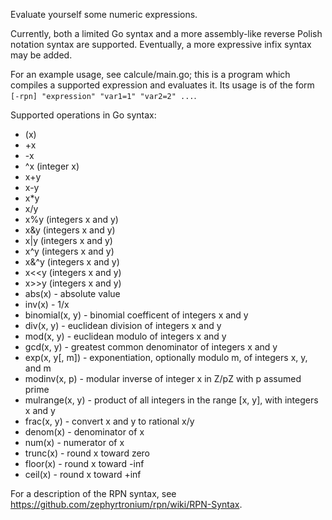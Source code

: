 Evaluate yourself some numeric expressions.

Currently, both a limited Go syntax and a more assembly-like reverse Polish notation syntax are supported. Eventually, a more expressive infix syntax may be added.

For an example usage, see calcule/main.go; this is a program which compiles a supported expression and evaluates it. Its usage is of the form `[-rpn] "expression" "var1=1" "var2=2" ...`.

Supported operations in Go syntax:

 - (x)
 - +x
 - -x
 - ^x (integer x)
 - x+y
 - x-y
 - x*y
 - x/y
 - x%y (integers x and y)
 - x&y (integers x and y)
 - x|y (integers x and y)
 - x^y (integers x and y)
 - x&^y (integers x and y)
 - x<<y (integers x and y)
 - x>>y (integers x and y)
 - abs(x) - absolute value
 - inv(x) - 1/x
 - binomial(x, y) - binomial coefficent of integers x and y
 - div(x, y) - euclidean division of integers x and y
 - mod(x, y) - euclidean modulo of integers x and y
 - gcd(x, y) - greatest common denominator of integers x and y
 - exp(x, y[, m]) - exponentiation, optionally modulo m, of integers x, y, and m
 - modinv(x, p) - modular inverse of integer x in Z/pZ with p assumed prime
 - mulrange(x, y) - product of all integers in the range [x, y], with integers x and y
 - frac(x, y) - convert x and y to rational x/y
 - denom(x) - denominator of x
 - num(x) - numerator of x
 - trunc(x) - round x toward zero
 - floor(x) - round x toward -inf
 - ceil(x) - round x toward +inf

For a description of the RPN syntax, see <https://github.com/zephyrtronium/rpn/wiki/RPN-Syntax>.
